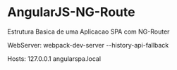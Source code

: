 # AngularJS-NG-Route
Estrutura Basica de uma Aplicacao SPA com NG-Router

WebServer:
webpack-dev-server --history-api-fallback

Hosts: 
127.0.0.1	angularspa.local
